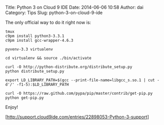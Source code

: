 Title: Python 3 on Cloud 9 IDE
Date: 2014-06-06 10:58
Author: dai
Category: Tips
Slug: python-3-on-cloud-9-ide

The only official way to do it right now is:

``` {style="color: #333333;"}
tmux
c9pm install python3-3.3.1
c9pm install gcc-wrapper-4.6.3

pyvenv-3.3 virtualenv
```

``` {style="color: #333333;"}
cd virtualenv && source ./bin/activate
```

``` {style="color: #333333;"}
curl -O http://python-distribute.org/distribute_setup.py
python distribute_setup.py
```

``` {style="color: #333333;"}
export LD_LIBRARY_PATH=$(gcc --print-file-name=libgcc_s.so.1 | cut -d'/' -f1-5):$LD_LIBRARY_PATH
```

``` {style="color: #333333;"}
curl -O https://raw.github.com/pypa/pip/master/contrib/get-pip.py
python get-pip.py
```

Enjoy!

[http://support.cloud9ide.com/entries/22898053-Python-3-support]
